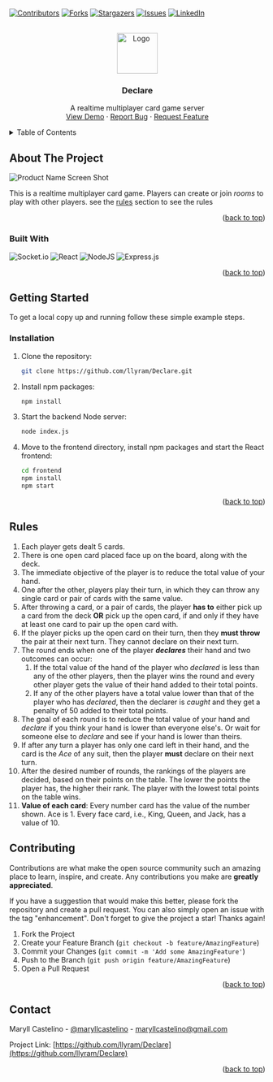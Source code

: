 <h1><div id="top"></div></h1>

[![Contributors][contributors-shield]][contributors-url]
[![Forks][forks-shield]][forks-url]
[![Stargazers][stars-shield]][stars-url]
[![Issues][issues-shield]][issues-url]
[![LinkedIn][linkedin-shield]][linkedin-url]

<!-- PROJECT LOGO -->
<br />
<div align="center">
  <a href="https://github.com/llyram/Declare">
    <img src="images/logo.png" alt="Logo" width="80" height="80">
  </a>

<h3 align="center">Declare</h3>

  <p align="center">
    A realtime multiplayer card game server
    <br />
    <a href="https://declare.ga">View Demo</a>
    ·
    <a href="https://github.com/llyram/Declare/issues">Report Bug</a>
    ·
    <a href="https://github.com/llyram/Declare/issues">Request Feature</a>
  </p>
</div>



<!-- TABLE OF CONTENTS -->
<details>
  <summary>Table of Contents</summary>
  <ol>
    <li>
      <a href="#about-the-project">About The Project</a>
      <ul>
        <li><a href="#built-with">Built With</a></li>
      </ul>
    </li>
    <li>
      <a href="#getting-started">Getting Started</a>
      <ul>
        <li><a href="#installation">Installation</a></li>
      </ul>
    </li>
    <li><a href="#Rules">Rules</a></li>
    <li><a href="#contributing">Contributing</a></li>
    <li><a href="#contact">Contact</a></li>
  </ol>
</details>



<!-- ABOUT THE PROJECT -->
## About The Project

![Product Name Screen Shot][product-screenshot]

This is a realtime multiplayer card game. Players can create or join *rooms* to play with other players. see the [rules](#rules) section to see the rules

<p align="right">(<a href="#top">back to top</a>)</p>



### Built With

![Socket.io](https://img.shields.io/badge/Socket.io-black?style=for-the-badge&logo=socket.io&badgeColor=010101)
![React](https://img.shields.io/badge/react-%2320232a.svg?style=for-the-badge&logo=react&logoColor=%2361DAFB)
![NodeJS](https://img.shields.io/badge/node.js-6DA55F?style=for-the-badge&logo=node.js&logoColor=white)
![Express.js](https://img.shields.io/badge/express.js-%23404d59.svg?style=for-the-badge&logo=express&logoColor=%2361DAFB)

<p align="right">(<a href="#top">back to top</a>)</p>



<!-- GETTING STARTED -->
## Getting Started

To get a local copy up and running follow these simple example steps.


### Installation

1. Clone the repository:
   ```sh
   git clone https://github.com/llyram/Declare.git
   ```
2. Install npm packages:
   ```sh
   npm install
   ```
3. Start the backend Node server:
   ```sh
   node index.js
   ```
4. Move to the frontend directory, install npm packages and start the React frontend:
   ```sh
   cd frontend
   npm install
   npm start
   ```

<p align="right">(<a href="#top">back to top</a>)</p>

## Rules
1. Each player gets dealt 5 cards.
2. There is one open card placed face up on the board, along with the deck.
3. The immediate objective of the player is to reduce the total value of your hand.
4. One after the other, players play their turn, in which they can throw any single card or pair of cards with the same value.
5. After throwing a card, or a pair of cards, the player **has to** either pick up a card from the deck **OR** pick up the open card, if and only if they have at least one card to pair up the open card with.
6. If the player picks up the open card on their turn, then they **must throw** the pair at their next turn. They cannot declare on their next turn.
7. The round ends when one of the player ***declares*** their hand and two outcomes can occur:
    1. If the total value of the hand of the player who *declared* is less than any of the other players, then the player wins the round and every other player gets the value of their hand added to their total points.
    2. If any of the other players have a total value lower than that of the player who has *declared*, then the declarer is *caught* and they get a penalty of 50 added to their total points.
8. The goal of each round is to reduce the total value of your hand and *declare* if you think your hand is lower than everyone else's. Or wait for someone else to *declare* and see if your hand is lower than theirs.
9. If after any turn a player has only one card left in their hand, and the card is the *Ace* of any suit, then the player **must** declare on their next turn.
10. After the desired number of rounds, the rankings of the players are decided, based on their points on the table. The lower the points the player has, the higher their rank. The player with the lowest total points on the table wins.
11. **Value of each card**: Every number card has the value of the number shown. Ace is 1. Every face card, i.e., King, Queen, and Jack, has a value of 10.

## Contributing

Contributions are what make the open source community such an amazing place to learn, inspire, and create. Any contributions you make are **greatly appreciated**.

If you have a suggestion that would make this better, please fork the repository and create a pull request. You can also simply open an issue with the tag "enhancement".
Don't forget to give the project a star! Thanks again!

1. Fork the Project
2. Create your Feature Branch (`git checkout -b feature/AmazingFeature`)
3. Commit your Changes (`git commit -m 'Add some AmazingFeature'`)
4. Push to the Branch (`git push origin feature/AmazingFeature`)
5. Open a Pull Request

<p align="right">(<a href="#top">back to top</a>)</p>



<!-- CONTACT -->
## Contact

Maryll Castelino - [@maryllcastelino](https://twitter.com/@maryllcastelino) - maryllcastelino@gmail.com

Project Link: [https://github.com/llyram/Declare](https://github.com/llyram/Declare)

<p align="right">(<a href="#top">back to top</a>)</p>


<!-- MARKDOWN LINKS & IMAGES -->
<!-- https://www.markdownguide.org/basic-syntax/#reference-style-links -->
[contributors-shield]: https://img.shields.io/github/contributors/llyram/Declare.svg?style=for-the-badge
[contributors-url]: https://github.com/llyram/Declare/contributors
[forks-shield]: https://img.shields.io/github/forks/llyram/Declare.svg?style=for-the-badge
[forks-url]: https://github.com/llyram/Declare/network/members
[stars-shield]: https://img.shields.io/github/stars/llyram/Declare.svg?style=for-the-badge
[stars-url]: https://github.com/llyram/Declare/stargazers
[issues-shield]: https://img.shields.io/github/issues/llyram/Declare.svg?style=for-the-badge
[issues-url]: https://github.com/llyram/Declare/issues
[linkedin-shield]: https://img.shields.io/badge/-LinkedIn-black.svg?style=for-the-badge&logo=linkedin&colorB=555
[linkedin-url]: https://linkedin.com/in/maryll-castelino-364085192/
[product-screenshot]: images/screenshot.png
[deploy-url]: https://declare-production.up.railway.app/
